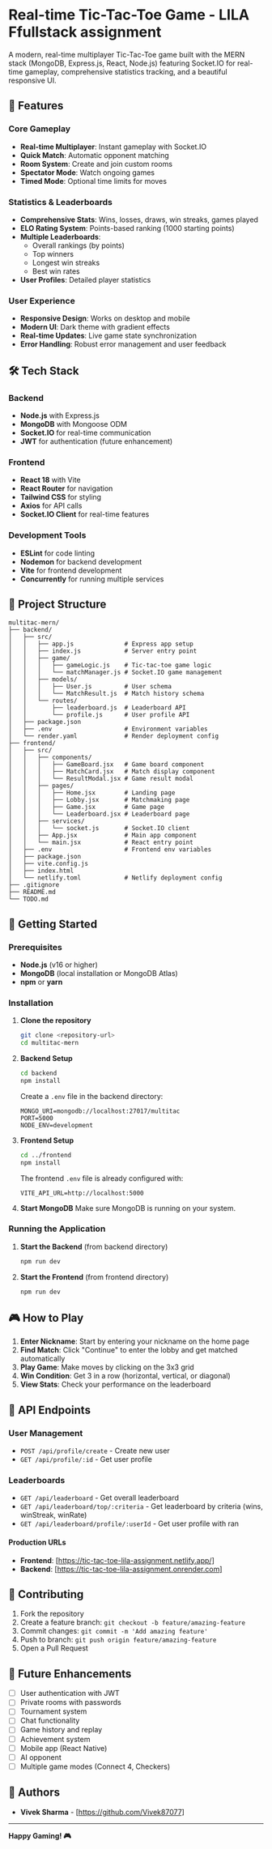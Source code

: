 ﻿# Real-time Tic-Tac-Toe Game - LILA Ffullstack assignment

A modern, real-time multiplayer Tic-Tac-Toe game built with the MERN stack (MongoDB, Express.js, React, Node.js) featuring Socket.IO for real-time gameplay, comprehensive statistics tracking, and a beautiful responsive UI.

## 🚀 Features

### Core Gameplay

- **Real-time Multiplayer**: Instant gameplay with Socket.IO
- **Quick Match**: Automatic opponent matching
- **Room System**: Create and join custom rooms
- **Spectator Mode**: Watch ongoing games
- **Timed Mode**: Optional time limits for moves

### Statistics & Leaderboards

- **Comprehensive Stats**: Wins, losses, draws, win streaks, games played
- **ELO Rating System**: Points-based ranking (1000 starting points)
- **Multiple Leaderboards**:
  - Overall rankings (by points)
  - Top winners
  - Longest win streaks
  - Best win rates
- **User Profiles**: Detailed player statistics

### User Experience

- **Responsive Design**: Works on desktop and mobile
- **Modern UI**: Dark theme with gradient effects
- **Real-time Updates**: Live game state synchronization
- **Error Handling**: Robust error management and user feedback

## 🛠 Tech Stack

### Backend

- **Node.js** with Express.js
- **MongoDB** with Mongoose ODM
- **Socket.IO** for real-time communication
- **JWT** for authentication (future enhancement)

### Frontend

- **React 18** with Vite
- **React Router** for navigation
- **Tailwind CSS** for styling
- **Axios** for API calls
- **Socket.IO Client** for real-time features

### Development Tools

- **ESLint** for code linting
- **Nodemon** for backend development
- **Vite** for frontend development
- **Concurrently** for running multiple services

## 📁 Project Structure

```
multitac-mern/
├── backend/
│   ├── src/
│   │   ├── app.js              # Express app setup
│   │   ├── index.js            # Server entry point
│   │   ├── game/
│   │   │   ├── gameLogic.js    # Tic-tac-toe game logic
│   │   │   └── matchManager.js # Socket.IO game management
│   │   ├── models/
│   │   │   ├── User.js         # User schema
│   │   │   └── MatchResult.js  # Match history schema
│   │   └── routes/
│   │       ├── leaderboard.js  # Leaderboard API
│   │       └── profile.js      # User profile API
│   ├── package.json
│   ├── .env                    # Environment variables
│   └── render.yaml             # Render deployment config
├── frontend/
│   ├── src/
│   │   ├── components/
│   │   │   ├── GameBoard.jsx   # Game board component
│   │   │   ├── MatchCard.jsx   # Match display component
│   │   │   └── ResultModal.jsx # Game result modal
│   │   ├── pages/
│   │   │   ├── Home.jsx        # Landing page
│   │   │   ├── Lobby.jsx       # Matchmaking page
│   │   │   ├── Game.jsx        # Game page
│   │   │   └── Leaderboard.jsx # Leaderboard page
│   │   ├── services/
│   │   │   └── socket.js       # Socket.IO client
│   │   ├── App.jsx             # Main app component
│   │   └── main.jsx            # React entry point
│   ├── .env                    # Frontend env variables
│   ├── package.json
│   ├── vite.config.js
│   ├── index.html
│   └── netlify.toml            # Netlify deployment config
├── .gitignore
├── README.md
└── TODO.md
```

## 🚀 Getting Started

### Prerequisites

- **Node.js** (v16 or higher)
- **MongoDB** (local installation or MongoDB Atlas)
- **npm** or **yarn**

### Installation

1. **Clone the repository**

   ```bash
   git clone <repository-url>
   cd multitac-mern
   ```

2. **Backend Setup**

   ```bash
   cd backend
   npm install
   ```

   Create a `.env` file in the backend directory:

   ```env
   MONGO_URI=mongodb://localhost:27017/multitac
   PORT=5000
   NODE_ENV=development
   ```

3. **Frontend Setup**

   ```bash
   cd ../frontend
   npm install
   ```

   The frontend `.env` file is already configured with:

   ```env
   VITE_API_URL=http://localhost:5000
   ```

4. **Start MongoDB**
   Make sure MongoDB is running on your system.

### Running the Application

1. **Start the Backend** (from backend directory)

   ```bash
   npm run dev
   ```

2. **Start the Frontend** (from frontend directory)

   ```bash
   npm run dev
   ```

## 🎮 How to Play

1. **Enter Nickname**: Start by entering your nickname on the home page
2. **Find Match**: Click "Continue" to enter the lobby and get matched automatically
3. **Play Game**: Make moves by clicking on the 3x3 grid
4. **Win Condition**: Get 3 in a row (horizontal, vertical, or diagonal)
5. **View Stats**: Check your performance on the leaderboard

## 📡 API Endpoints

### User Management

- `POST /api/profile/create` - Create new user
- `GET /api/profile/:id` - Get user profile

### Leaderboards

- `GET /api/leaderboard` - Get overall leaderboard
- `GET /api/leaderboard/top/:criteria` - Get leaderboard by criteria (wins, winStreak, winRate)
- `GET /api/leaderboard/profile/:userId` - Get user profile with ran

#### Production URLs

- **Frontend**: [https://tic-tac-toe-lila-assignment.netlify.app/]
- **Backend**: [https://tic-tac-toe-lila-assignment.onrender.com]

## 🤝 Contributing

1. Fork the repository
2. Create a feature branch: `git checkout -b feature/amazing-feature`
3. Commit changes: `git commit -m 'Add amazing feature'`
4. Push to branch: `git push origin feature/amazing-feature`
5. Open a Pull Request

## 🔮 Future Enhancements

- [ ] User authentication with JWT
- [ ] Private rooms with passwords
- [ ] Tournament system
- [ ] Chat functionality
- [ ] Game history and replay
- [ ] Achievement system
- [ ] Mobile app (React Native)
- [ ] AI opponent
- [ ] Multiple game modes (Connect 4, Checkers)

## 👥 Authors

- **Vivek Sharma** - [https://github.com/Vivek87077]

---

**Happy Gaming! 🎮**


